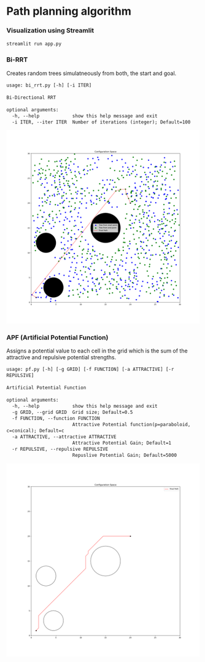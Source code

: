 # Path planning algorithm

### Visualization using Streamlit

```bash
streamlit run app.py
```


### Bi-RRT
Creates random trees simulatneously from both, the start and goal.
```
usage: bi_rrt.py [-h] [-i ITER]

Bi-Directional RRT

optional arguments:
  -h, --help            show this help message and exit
  -i ITER, --iter ITER  Number of iterations (integer); Default=100
```

![birrt](./images/bi_rrt.png)

### APF (Artificial Potential Function)
Assigns a potential value to each cell in the grid which is the sum of the attractive
and repulsive potential strengths.

```
usage: pf.py [-h] [-g GRID] [-f FUNCTION] [-a ATTRACTIVE] [-r REPULSIVE]

Artificial Potential Function

optional arguments:
  -h, --help            show this help message and exit
  -g GRID, --grid GRID  Grid size; Default=0.5
  -f FUNCTION, --function FUNCTION
                        Attractive Potential function(p=paraboloid, c=conical); Default=c
  -a ATTRACTIVE, --attractive ATTRACTIVE
                        Attractive Potential Gain; Default=1
  -r REPULSIVE, --repulsive REPULSIVE
                        Repuslive Potential Gain; Default=5000
```

![apf](./images/apf.png)
